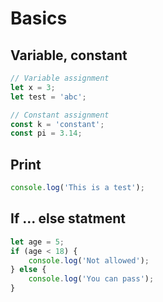 # Basics
## Variable, constant
```javascript
// Variable assignment
let x = 3;
let test = 'abc';

// Constant assignment
const k = 'constant';
const pi = 3.14;
```
## Print
```javascript
console.log('This is a test');
```

## If ... else statment
```javascript
let age = 5;
if (age < 18) {
	console.log('Not allowed');
} else {
	console.log('You can pass');
}
```


<!--stackedit_data:
eyJoaXN0b3J5IjpbLTkwMTU4MjAwMiwtMTA0ODM1NzI2NF19
-->